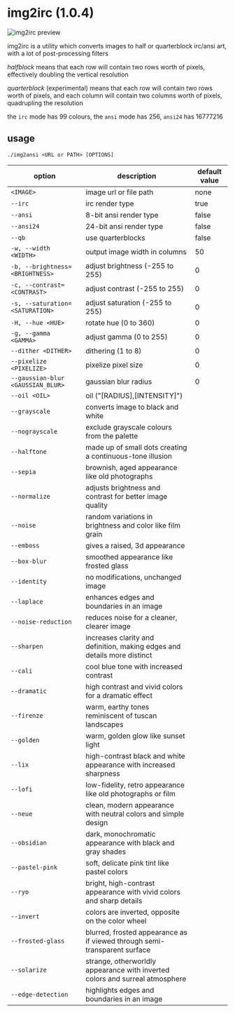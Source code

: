 # img2irc (1.0.4)
![img2irc preview](https://i.imgur.com/oetHhMB.png)

img2irc is a utility which converts images to half or quarterblock irc/ansi art, with a lot of post-processing filters

*halfblock* means that each row will contain two rows worth of pixels, effectively doubling the vertical resolution

*quarterblock* (experimental) means that each row will contain two rows worth of pixels, and each column will contain two columns worth of pixels, quadrupling the resolution

the `irc` mode has 99 colours, the `ansi` mode has 256, `ansi24` has 16777216

## usage

`./img2ansi <URL or PATH> [OPTIONS]`

| option | description | default value |
| ------ | ----------- | ------------- |
| `<IMAGE>` | image url or file path | none |
| `--irc` | irc render type | true |
| `--ansi` | 8-bit ansi render type | false |
| `--ansi24` | 24-bit ansi render type | false |
| `--qb` | use quarterblocks | false |
| `-w, --width <WIDTH>` | output image width in columns | 50 |
| `-b, --brightness=<BRIGHTNESS>` | adjust brightness (-255 to 255) | 0 |
| `-c, --contrast=<CONTRAST>` | adjust contrast (-255 to 255) | 0 |
| `-s, --saturation=<SATURATION>` | adjust saturation (-255 to 255) | 0 |
| `-H, --hue <HUE>` | rotate hue (0 to 360) | 0 |
| `-g, --gamma <GAMMA>` | adjust gamma (0 to 255) | 0 |
| `--dither <DITHER>` | dithering (1 to 8) | 0 |
| `--pixelize <PIXELIZE>` | pixelize pixel size | 0 |
| `--gaussian-blur <GAUSSIAN_BLUR>` | gaussian blur radius | 0 |
| `--oil <OIL>` | oil ("[RADIUS],[INTENSITY]") | |
| `--grayscale` | converts image to black and white |
| `--nograyscale` | exclude grayscale colours from the palette |
| `--halftone` | made up of small dots creating a continuous-tone illusion |
| `--sepia` | brownish, aged appearance like old photographs |
| `--normalize` | adjusts brightness and contrast for better image quality |
| `--noise` | random variations in brightness and color like film grain |
| `--emboss` | gives a raised, 3d appearance |
| `--box-blur` | smoothed appearance like frosted glass |
| `--identity` | no modifications, unchanged image |
| `--laplace` | enhances edges and boundaries in an image |
| `--noise-reduction` | reduces noise for a cleaner, clearer image |
| `--sharpen` | increases clarity and definition, making edges and details more distinct |
| `--cali` | cool blue tone with increased contrast |
| `--dramatic` | high contrast and vivid colors for a dramatic effect |
| `--firenze` | warm, earthy tones reminiscent of tuscan landscapes |
| `--golden` | warm, golden glow like sunset light |
| `--lix` | high-contrast black and white appearance with increased sharpness |
| `--lofi` | low-fidelity, retro appearance like old photographs or film |
| `--neue` | clean, modern appearance with neutral colors and simple design |
| `--obsidian` | dark, monochromatic appearance with black and gray shades |
| `--pastel-pink` | soft, delicate pink tint like pastel colors |
| `--ryo` | bright, high-contrast appearance with vivid colors and sharp details |
| `--invert` | colors are inverted, opposite on the color wheel |
| `--frosted-glass` | blurred, frosted appearance as if viewed through semi-transparent surface |
| `--solarize` | strange, otherworldly appearance with inverted colors and surreal atmosphere |
| `--edge-detection` | highlights edges and boundaries in an image |
